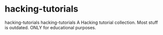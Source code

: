 # hacking-tutorials


hacking-tutorials hacking-tutorials  A Hacking tutorial collection. Most stuff is outdated. ONLY for educational purposes.
